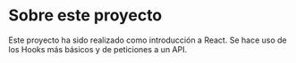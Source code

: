 # Sobre este proyecto

Este proyecto ha sido realizado como introducción a React. Se hace uso de los Hooks más básicos y de peticiones a un API.

